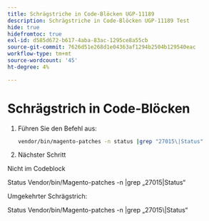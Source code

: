 ```yaml
---
title: Schrägstriche in Code-Blöcken UGP-11189
description: Schrägstriche in Code-Blöcken UGP-11189 Test
hide: true
hidefromtoc: true
exl-id: d585d672-b617-4aba-83ac-1295ce8a55cb
source-git-commit: 7626d51e268d1e04363af1294b2504b129540eac
workflow-type: tm+mt
source-wordcount: '45'
ht-degree: 4%

---
```


# Schrägstrich in Code-Blöcken

1. Führen Sie den Befehl aus:

   ```bash
   vendor/bin/magento-patches -n status |grep "27015\|Status"
   ```

1. Nächster Schritt

Nicht im Codeblock

Status Vendor/bin/Magento-patches -n |grep „27015\|Status“

Umgekehrter Schrägstrich:

Status Vendor/bin/Magento-patches -n |grep „27015&bsol;|Status“
